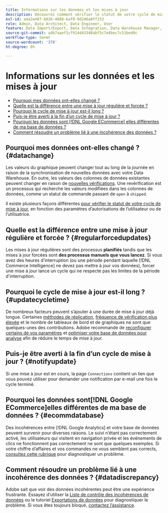 ```yaml
---
title: Informations sur les données et les mises à jour
description: Découvrez comment vérifier le statut de votre cycle de mise à jour.
exl-id: a4a2e487-b826-4888-baf0-9d246a8ff153
role: Admin, Data Architect, Data Engineer, User
feature: Data Import/Export, Data Integration, Data Warehouse Manager, Commerce Tables
source-git-commit: adb7aaef1cf914d43348abf5c7e4bec7c51bed0c
workflow-type: tm+mt
source-wordcount: '378'
ht-degree: 0%

---
```


# Informations sur les données et les mises à jour

* [Pourquoi mes données ont-elles changé ?](#datachange)
* [Quelle est la différence entre une mise à jour régulière et forcée ?](#regularforcedupdates)
* [Pourquoi le cycle de mise à jour est-il long ?](#updatecycletime)
* [Puis-je être averti à la fin d’un cycle de mise à jour ?](#notifyupdate)
* [Pourquoi les données sont [!DNL Google ECommerce] elles différentes de ma base de données ?](#ecommdatabase)
* [Comment résoudre un problème lié à une incohérence des données ?](#datadiscrepancy)

## Pourquoi mes données ont-elles changé ? {#datachange}

Les valeurs du graphique peuvent changer tout au long de la journée en raison de la synchronisation de nouvelles données avec votre Data Warehouse. En outre, les valeurs des colonnes de données existantes peuvent changer en raison de [nouvelles vérifications](../data-warehouse-mgr/cfg-data-rechecks.md). Une revérification est un processus qui recherche les valeurs modifiées dans les colonnes de données, comme un statut de commande passant de `open` à `shipped`.

Il existe plusieurs façons différentes [pour vérifier le statut de votre cycle de mise à jour](../../best-practices/check-update-cycle.md), en fonction des paramètres d’autorisations de l’utilisateur ou de l’utilisatrice.

## Quelle est la différence entre une mise à jour régulière et forcée ? {#regularforcedupdates}

Les mises à jour régulières sont des processus **planifiés** tandis que les mises à jour forcées sont **des processus manuels que vous lancez**. Si vous avez des heures d&#39;interruption (ou une période pendant laquelle [!DNL Commerce Intelligence] ne devez pas mettre à jour vos données), forcer une mise à jour lance un cycle qui ne respecte pas les limites de la période d&#39;interruption.

## Pourquoi le cycle de mise à jour est-il long ? {#updatecycletime}

De nombreux facteurs peuvent s’ajouter à une durée de mise à jour déjà longue. Certaines [méthodes de réplication](../data-warehouse-mgr/cfg-replication-methods.md), [fréquence de vérification plus élevée](../data-warehouse-mgr/cfg-data-rechecks.md) et le nombre de tableaux de bord et de graphiques ne sont que quelques-unes des contributions. Adobe recommande de [reconfigurer certains de vos paramètres](../../best-practices/reduce-update-cycle-time.md) et [optimiser votre base de données pour analyse](../../best-practices/opt-db-analysis.md) afin de réduire le temps de mise à jour.

## Puis-je être averti à la fin d’un cycle de mise à jour ? {#notifyupdate}

Si une mise à jour est en cours, la page `Connections` contient un lien que vous pouvez utiliser pour demander une notification par e-mail une fois le cycle terminé.

## Pourquoi les données sont[!DNL Google ECommerce]elles différentes de ma base de données ? {#ecommdatabase}

Des incohérences entre [!DNL Google Analytics] et votre base de données peuvent survenir pour diverses raisons. Le suivi n’étant pas correctement activé, les utilisateurs qui visitent en navigation privée et les événements de clics ne fonctionnent pas correctement ne sont que quelques exemples. Si votre chiffre d’affaires et vos commandes ne vous semblent pas corrects, [consultez cette rubrique](https://experienceleague.adobe.com/docs/commerce-knowledge-base/kb/troubleshooting/miscellaneous/diagnosing-google-ecommerce-revenue-discrepancies.html?lang=fr) pour diagnostiquer un problème.

## Comment résoudre un problème lié à une incohérence des données ? {#datadiscrepancy}

Adobe sait que voir des données incohérentes peut être une expérience frustrante. Essayez d’utiliser la [Liste de contrôle des incohérences de données](https://experienceleague.adobe.com/docs/commerce-knowledge-base/kb/troubleshooting/miscellaneous/diagnosing-a-data-discrepancy.html?lang=fr) ou le tutoriel [Exportations de données](https://experienceleague.adobe.com/docs/commerce-knowledge-base/kb/troubleshooting/miscellaneous/using-data-exports-to-pinpoint-discrepancies.html?lang=fr) pour diagnostiquer le problème. Si vous êtes toujours bloqué, [contactez l’assistance](https://experienceleague.adobe.com/docs/commerce-knowledge-base/kb/troubleshooting/miscellaneous/mbi-service-policies.html?lang=fr).
